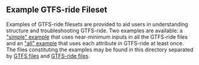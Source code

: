## Example GTFS-ride Fileset

Examples of GTFS-ride filesets are provided to aid users in understanding structure and troubleshooting GTFS-ride. Two examples are available: a ["simple" example](spec/en/examples/ride_sample_simple.zip) that uses near-minimum inputs in all the GTFS-ride files and an ["all" example](spec/en/examples/ride_sample_all.zip) that uses each attribute in GTFS-ride at least once. The files constituting the examples may be found in this directory separated by [GTFS files](/spec/en/examples/gtfs-sample/) and [GTFS-ride files](spec/en/examples/ride-specific).
